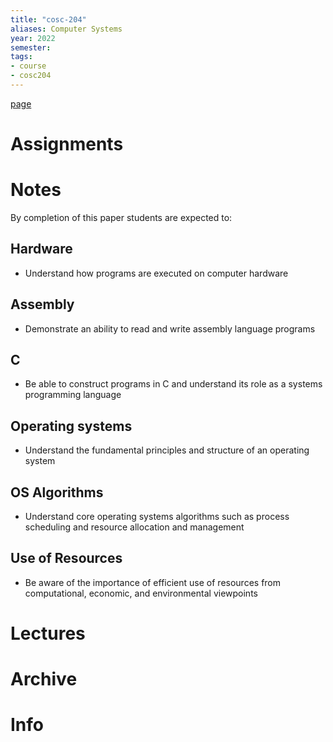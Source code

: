 ```yaml
---
title: "cosc-204"
aliases: Computer Systems
year: 2022
semester: 
tags: 
- course
- cosc204
---
```


[page](https://cosc204.cspages.otago.ac.nz)

# Assignments

# Notes
By completion of this paper students are expected to:

## Hardware
- Understand how programs are executed on computer hardware

## Assembly
- Demonstrate an ability to read and write assembly language programs

## C
- Be able to construct programs in C and understand its role as a systems programming language

## Operating systems
- Understand the fundamental principles and structure of an operating system

## OS Algorithms
- Understand core operating systems algorithms such as process scheduling and resource allocation and management

## Use of Resources
- Be aware of the importance of efficient use of resources from computational, economic, and environmental viewpoints

# Lectures


# Archive

# Info

